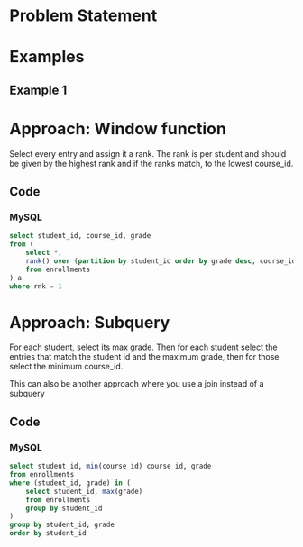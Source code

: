 # Problem Statement

# Examples
## Example 1

# Approach: Window function
Select every entry and assign it a rank. 
The rank is per student and should be given by the highest rank and if the ranks match, to the lowest course_id.
## Code
### MySQL
```sql
select student_id, course_id, grade
from (
    select *,
    rank() over (partition by student_id order by grade desc, course_id asc) as rnk
    from enrollments
) a
where rnk = 1
```
# Approach: Subquery
For each student, select its max grade.
Then for each student select the entries that match the student id and the maximum grade, then for those select the minimum course_id.

This can also be another approach where you use a join instead of a subquery
## Code
### MySQL
```sql
select student_id, min(course_id) course_id, grade
from enrollments
where (student_id, grade) in (
    select student_id, max(grade)
    from enrollments
    group by student_id
)
group by student_id, grade
order by student_id
```